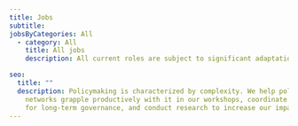 ```yaml
---
title: Jobs
subtitle: 
jobsByCategories: All
  - category: All
    title: All jobs
    description: All current roles are subject to significant adaptation given on our preferred candidate's inclinations.

seo:
  title: ""
  description: Policymaking is characterized by complexity. We help policy
    networks grapple productively with it in our workshops, coordinate a network
    for long-term governance, and conduct research to increase our impact.
---
```

